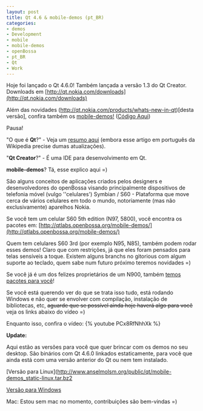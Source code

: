 ```yaml
---
layout: post
title: Qt 4.6 & mobile-demos (pt_BR)
categories:
- demos
- Development
- mobile
- mobile-demos
- openBossa
- pt_BR
- Qt
- Work
---
```

Hoje foi lançado o Qt 4.6.0! Também lançada a versão 1.3 do Qt Creator. Downloads em [http://qt.nokia.com/downloads](http://qt.nokia.com/downloads)

Além das novidades (http://qt.nokia.com/products/whats-new-in-qt)[desta versão], confira também os [mobile-demos!](http://qtlabs.openbossa.org/mobile-demos/) ([Código Aqui](http://qt.gitorious.org/qt-labs/mobile-demos))

Pausa!

"O que é **Qt**?" - Veja um [resumo aqui](http://pt.wikipedia.org/wiki/Qt) (embora esse artigo em português da Wikipedia precise dumas atualizações).

"**Qt Creator**?" - É uma IDE para desenvolvimento em Qt.

**mobile-demos**? Tá, esse explico aqui =)

São alguns conceitos de aplicações criados pelos designers e desenvolvedores do openBossa visando principalmente dispositivos de telefonia móvel (vulgo ''celulares') Symbian / S60 - Plataforma que move cerca de vários celulares em todo o mundo, notoriamente (mas não exclusivamente) aparelhos Nokia.

Se você tem um celular S60 5th edition (N97, 5800), você encontra os pacotes em: [http://qtlabs.openbossa.org/mobile-demos/](http://qtlabs.openbossa.org/mobile-demos/)

Quem tem celulares S60 3rd (por exemplo N95, N85), também podem rodar esses demos! Claro que com restrições, já que eles foram pensados para telas sensíveis a toque. Existem alguns branchs no gitorious com algum suporte ao teclado, quem sabe num futuro próximo teremos novidades =)

Se você já é um dos felizes proprietários de um N900, também [temos pacotes para você](http://qtlabs.openbossa.org/mobile-demos/)!

Se você está querendo ver do que se trata isso tudo, está rodando Windows e não quer se envolver com compilação, instalação de bibliotecas, etc, <del>aguarde que se possível ainda hoje haverá algo para você</del> veja os links abaixo do vídeo =)

Enquanto isso, confira o vídeo:
{% youtube PCx8RfNhhXk %}

**Update:**

Aqui estão as versões para você que quer brincar com os demos no seu desktop. São binários com Qt 4.6.0 linkados estaticamente, para você que ainda está com uma versão anterior do Qt ou nem tem instalado.

[Versão para Linux](http://www.anselmolsm.org/public/qt/mobile-demos_static-linux.tar.bz2

[Versão para Windows](http://www.anselmolsm.org/public/qt/mobile-demos_static-win32.zip)

Mac: Estou sem mac no momento, contribuições são bem-vindas =)
